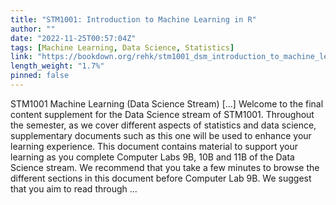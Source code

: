 ```yaml
---
title: "STM1001: Introduction to Machine Learning in R"
author: ""
date: "2022-11-25T00:57:04Z"
tags: [Machine Learning, Data Science, Statistics]
link: "https://bookdown.org/rehk/stm1001_dsm_introduction_to_machine_learning_in_r/"
length_weight: "1.7%"
pinned: false
---
```


STM1001 Machine Learning (Data Science Stream) [...] Welcome to the final content supplement for the Data Science stream of STM1001. Throughout the semester, as we cover different aspects of statistics and data science, supplementary documents such as this one will be used to enhance your learning experience. This document contains material to support your learning as you complete Computer Labs 9B, 10B and 11B of the Data Science stream. We recommend that you take a few minutes to browse the different sections in this document before Computer Lab 9B. We suggest that you aim to read through ...
